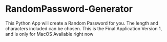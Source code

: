 # RandomPassword-Generator
This Python App will create a Random Password for you. The length and characters included can be chosen. This is the Final Application Version 1, and is only for MacOS Available right now
